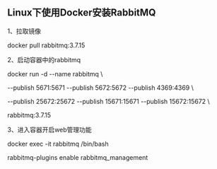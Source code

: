## Linux下使用Docker安装RabbitMQ

1、拉取镜像

docker pull rabbitmq:3.7.15



2、启动容器中的rabbitmq

docker run -d --name rabbitmq \

--publish 5671:5671 --publish 5672:5672 --publish 4369:4369 \

--publish 25672:25672 --publish 15671:15671 --publish 15672:15672 \

rabbitmq:3.7.15



3、进入容器开启web管理功能

docker exec -it rabbitmq /bin/bash

rabbitmq-plugins enable rabbitmq_management
